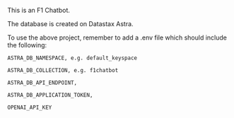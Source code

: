This is an F1 Chatbot.

The database is created on Datastax Astra.

To use the above project, remember to add a .env file which should include the following:

    ASTRA_DB_NAMESPACE, e.g. default_keyspace

    ASTRA_DB_COLLECTION, e.g. f1chatbot

    ASTRA_DB_API_ENDPOINT, 

    ASTRA_DB_APPLICATION_TOKEN,

    OPENAI_API_KEY



